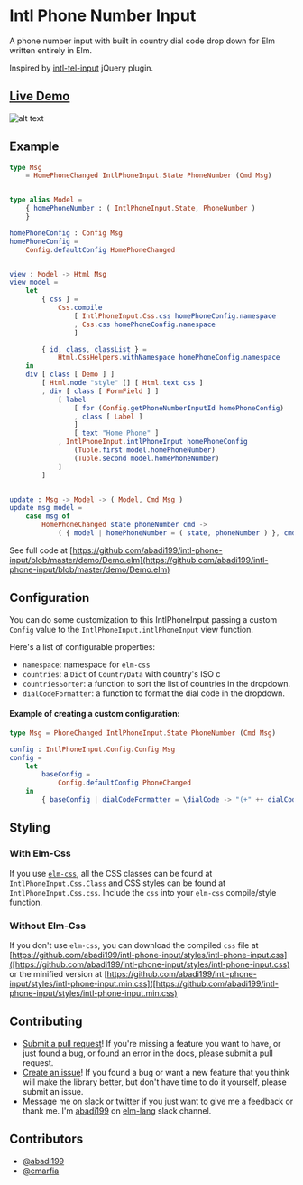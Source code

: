 # Intl Phone Number Input
A phone number input with built in country dial code drop down for Elm written entirely in Elm.

Inspired by [intl-tel-input](https://intl-tel-input.com/) jQuery plugin.

## [Live Demo](https://abadi199.github.io/intl-phone-input/index.html)

![alt text](https://raw.githubusercontent.com/abadi199/intl-phone-input/master/images/demo.gif "Sample of IntlPhoneInput form")

## Example
```elm
type Msg
    = HomePhoneChanged IntlPhoneInput.State PhoneNumber (Cmd Msg)


type alias Model =
    { homePhoneNumber : ( IntlPhoneInput.State, PhoneNumber )
    }

homePhoneConfig : Config Msg
homePhoneConfig =
    Config.defaultConfig HomePhoneChanged


view : Model -> Html Msg
view model =
    let
        { css } =
            Css.compile
                [ IntlPhoneInput.Css.css homePhoneConfig.namespace
                , Css.css homePhoneConfig.namespace
                ]

        { id, class, classList } =
            Html.CssHelpers.withNamespace homePhoneConfig.namespace
    in
    div [ class [ Demo ] ]
        [ Html.node "style" [] [ Html.text css ]
        , div [ class [ FormField ] ]
            [ label
                [ for (Config.getPhoneNumberInputId homePhoneConfig)
                , class [ Label ]
                ]
                [ text "Home Phone" ]
            , IntlPhoneInput.intlPhoneInput homePhoneConfig
                (Tuple.first model.homePhoneNumber)
                (Tuple.second model.homePhoneNumber)
            ]
        ]


update : Msg -> Model -> ( Model, Cmd Msg )
update msg model =
    case msg of
        HomePhoneChanged state phoneNumber cmd ->
            ( { model | homePhoneNumber = ( state, phoneNumber ) }, cmd )

```
See full code at [https://github.com/abadi199/intl-phone-input/blob/master/demo/Demo.elm](https://github.com/abadi199/intl-phone-input/blob/master/demo/Demo.elm)

## Configuration

You can do some customization to this IntlPhoneInput passing a custom `Config` value to the  `IntlPhoneInput.intlPhoneInput` view function.

Here's a list of configurable properties:
- `namespace`: namespace for `elm-css`
- `countries`: a `Dict` of `CountryData` with country's ISO c
- `countriesSorter`: a function to sort the list of countries in the dropdown.
- `dialCodeFormatter`: a function to format the dial code in the dropdown.

#### Example of creating a custom configuration:
```elm
type Msg = PhoneChanged IntlPhoneInput.State PhoneNumber (Cmd Msg)

config : IntlPhoneInput.Config.Config Msg
config =
    let
        baseConfig =
            Config.defaultConfig PhoneChanged
    in
        { baseConfig | dialCodeFormatter = \dialCode -> "(+" ++ dialCode ++ ")" }
```
## Styling

### With Elm-Css
If you use [`elm-css`](http://package.elm-lang.org/packages/rtfeldman/elm-css/latest), all the CSS classes can be found at `IntlPhoneInput.Css.Class` and CSS styles can be found at `IntlPhoneInput.Css.css`. Include the `css` into your `elm-css` compile/style function.

### Without Elm-Css
If you don't use `elm-css`, you can download the compiled `css` file at [https://github.com/abadi199/intl-phone-input/styles/intl-phone-input.css]([https://github.com/abadi199/intl-phone-input/styles/intl-phone-input.css) or the minified version at [https://github.com/abadi199/intl-phone-input/styles/intl-phone-input.min.css]([https://github.com/abadi199/intl-phone-input/styles/intl-phone-input.min.css)

## Contributing
- [Submit a pull request](https://github.com/abadi199/intl-phone-input)! If you're missing a feature you want to have, or just found a bug, or found an error in the docs, please submit a pull request.
- [Create an issue](https://github.com/abadi199/intl-phone-input/issues)! If you found a bug or want a new feature that you think will make the library better, but don't have time to do it yourself, please submit an issue.
- Message me on slack or [twitter](https://twitter.com/abadikurniawan) if you just want to give me a feedback or thank me. I'm [abadi199](https://elmlang.slack.com/team/abadi199) on [elm-lang](https://elmlang.herokuapp.com/) slack channel.


## Contributors
- [@abadi199](https://github.com/abadi199/)
- [@cmarfia](https://github.com/cmarfia)
